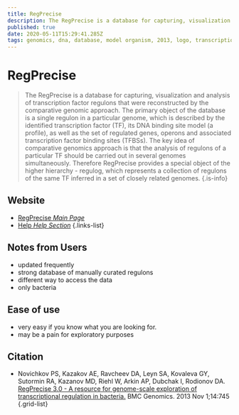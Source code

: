 ```yaml
---
title: RegPrecise
description: The RegPrecise is a database for capturing, visualization and analysis of transcription factor regulons that were reconstructed by the comparative genomic approach in a wide variety of prokaryotic genomes.
published: true
date: 2020-05-11T15:29:41.285Z
tags: genomics, dna, database, model organism, 2013, logo, transcription
---
```


# RegPrecise

> The RegPrecise is a database for capturing, visualization and analysis of transcription factor regulons that were reconstructed by the comparative genomic approach.
&NewLine;
The primary object of the database is a single regulon in a particular genome, which is described by the identified transcription factor (TF), its DNA binding site model (a profile), as well as the set of regulated genes, operons and associated transcription factor binding sites (TFBSs).
&NewLine;
The key idea of comparative genomics approach is that the analysis of regulons of a particular TF should be carried out in several genomes simultaneously. Therefore RegPrecise provides a special object of the higher hierarchy - regulog, which represents a collection of regulons of the same TF inferred in a set of closely related genomes.
{.is-info}

## Website

- [RegPrecise *Main Page*](http://regprecise.sbpdiscovery.org:8080/WebRegPrecise/)
- [Help *Help Section*](http://regprecise.sbpdiscovery.org:8080/WebRegPrecise/help.jsp)
{.links-list}

## Notes from Users
- updated frequently
- strong database of manually curated regulons
- different way to access the data
- only bacteria

## Ease of use
- very easy if you know what you are looking for.
- may be a pain for exploratory purposes 

## Citation

- Novichkov PS, Kazakov AE, Ravcheev DA, Leyn SA, Kovaleva GY, Sutormin RA, Kazanov MD, Riehl W, Arkin AP, Dubchak I, Rodionov DA. [RegPrecise 3.0 - A resource for genome-scale exploration of transcriptional regulation in bacteria.](https://bmcgenomics.biomedcentral.com/articles/10.1186/1471-2164-14-745)  BMC Genomics. 2013 Nov 1;14:745
{.grid-list}